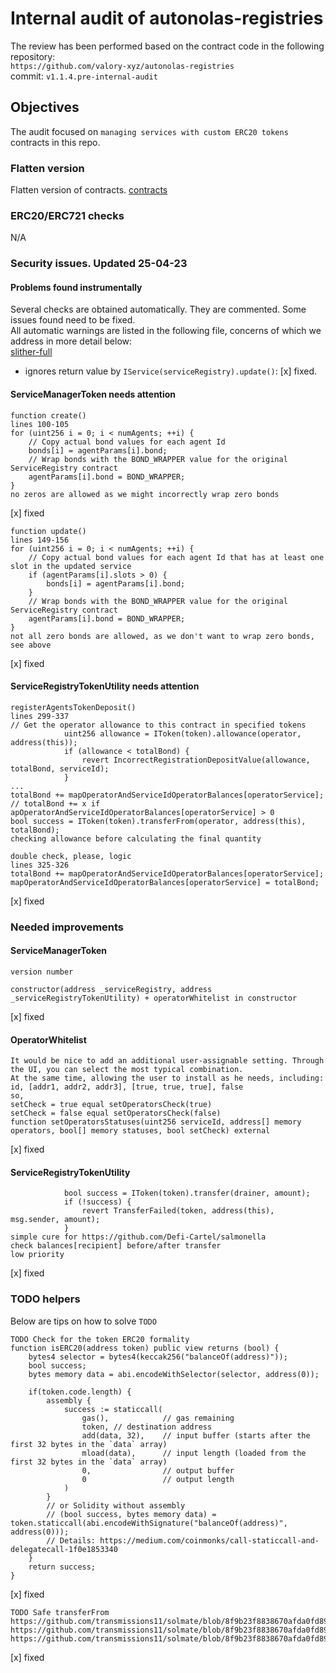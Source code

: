 # Internal audit of autonolas-registries
The review has been performed based on the contract code in the following repository:<br>
`https://github.com/valory-xyz/autonolas-registries` <br>
commit: `v1.1.4.pre-internal-audit` <br> 

## Objectives
The audit focused on `managing services with custom ERC20 tokens` contracts in this repo.

### Flatten version
Flatten version of contracts. [contracts](https://github.com/valory-xyz/autonolas-registries/blob/main/audits/internal2/analysis/contracts) 

### ERC20/ERC721 checks
N/A

### Security issues. Updated 25-04-23
#### Problems found instrumentally
Several checks are obtained automatically. They are commented. Some issues found need to be fixed. <br>
All automatic warnings are listed in the following file, concerns of which we address in more detail below: <br>
[slither-full](https://github.com/valory-xyz/autonolas-registries/blob/main/audits/internal1/analysis/slither_full.txt)

- ignores return value by `IService(serviceRegistry).update()`: [x] fixed.

#### ServiceManagerToken needs attention
```
function create()
lines 100-105
for (uint256 i = 0; i < numAgents; ++i) {
    // Copy actual bond values for each agent Id
    bonds[i] = agentParams[i].bond;
    // Wrap bonds with the BOND_WRAPPER value for the original ServiceRegistry contract
    agentParams[i].bond = BOND_WRAPPER;
}
no zeros are allowed as we might incorrectly wrap zero bonds
```
[x] fixed

```
function update()
lines 149-156
for (uint256 i = 0; i < numAgents; ++i) {
    // Copy actual bond values for each agent Id that has at least one slot in the updated service
    if (agentParams[i].slots > 0) {
        bonds[i] = agentParams[i].bond;
    }
    // Wrap bonds with the BOND_WRAPPER value for the original ServiceRegistry contract
    agentParams[i].bond = BOND_WRAPPER;
}
not all zero bonds are allowed, as we don't want to wrap zero bonds, see above
```
[x] fixed

#### ServiceRegistryTokenUtility needs attention
```
registerAgentsTokenDeposit()
lines 299-337
// Get the operator allowance to this contract in specified tokens
            uint256 allowance = IToken(token).allowance(operator, address(this));
            if (allowance < totalBond) {
                revert IncorrectRegistrationDepositValue(allowance, totalBond, serviceId);
            }
...
totalBond += mapOperatorAndServiceIdOperatorBalances[operatorService]; // totalBond += x if apOperatorAndServiceIdOperatorBalances[operatorService] > 0
bool success = IToken(token).transferFrom(operator, address(this), totalBond);
checking allowance before calculating the final quantity

double check, please, logic
lines 325-326
totalBond += mapOperatorAndServiceIdOperatorBalances[operatorService];
mapOperatorAndServiceIdOperatorBalances[operatorService] = totalBond;
```
[x] fixed

### Needed improvements
#### ServiceManagerToken
```
version number

constructor(address _serviceRegistry, address _serviceRegistryTokenUtility) + operatorWhitelist in constructor
``` 
[x] fixed

#### OperatorWhitelist
```
It would be nice to add an additional user-assignable setting. Through the UI, you can select the most typical combination. 
At the same time, allowing the user to install as he needs, including: id, [addr1, addr2, addr3], [true, true, true], false
so,
setCheck = true equal setOperatorsCheck(true)
setCheck = false equal setOperatorsCheck(false)
function setOperatorsStatuses(uint256 serviceId, address[] memory operators, bool[] memory statuses, bool setCheck) external
```
[x] fixed

#### ServiceRegistryTokenUtility
```
            bool success = IToken(token).transfer(drainer, amount);
            if (!success) {
                revert TransferFailed(token, address(this), msg.sender, amount);
            }
simple cure for https://github.com/Defi-Cartel/salmonella
check balances[recipient] before/after transfer
low priority
```
[x] fixed

### TODO helpers
Below are tips on how to solve `TODO` 
```
TODO Check for the token ERC20 formality
function isERC20(address token) public view returns (bool) {
    bytes4 selector = bytes4(keccak256("balanceOf(address)"));
    bool success;
    bytes memory data = abi.encodeWithSelector(selector, address(0));

    if(token.code.length) {
        assembly {
            success := staticcall(
                gas(),            // gas remaining
                token, // destination address
                add(data, 32),    // input buffer (starts after the first 32 bytes in the `data` array)
                mload(data),      // input length (loaded from the first 32 bytes in the `data` array)
                0,                // output buffer
                0                 // output length
            )
        }
        // or Solidity without assembly
        // (bool success, bytes memory data) = token.staticcall(abi.encodeWithSignature("balanceOf(address)", address(0)));
        // Details: https://medium.com/coinmonks/call-staticcall-and-delegatecall-1f0e1853340
    }    
    return success;
}

```
[x] fixed

```	
TODO Safe transferFrom
https://github.com/transmissions11/solmate/blob/8f9b23f8838670afda0fd8983f2c41e8037ae6bc/src/utils/SafeTransferLib.sol
https://github.com/transmissions11/solmate/blob/8f9b23f8838670afda0fd8983f2c41e8037ae6bc/src/tokens/WETH.sol
https://github.com/transmissions11/solmate/blob/8f9b23f8838670afda0fd8983f2c41e8037ae6bc/src/test/SafeTransferLib.t.sol
```
[x] fixed
